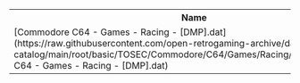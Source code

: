 <table>
<tr><th>Name</th><th>Size</th></tr>
<tr><td>[Commodore C64 - Games - Racing - [DMP].dat](https://raw.githubusercontent.com/open-retrogaming-archive/dat-catalog/main/root/basic/TOSEC/Commodore/C64/Games/Racing/[DMP]/Commodore C64 - Games - Racing - [DMP].dat)</td><td>1791</td></tr>
</table>
